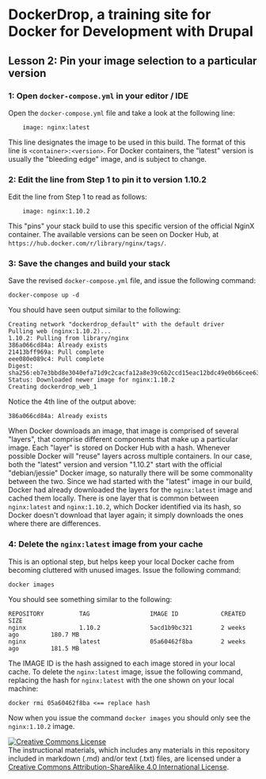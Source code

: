 # DockerDrop, a training site for Docker for Development with Drupal

## Lesson 2:  Pin your image selection to a particular version
 
### 1: Open `docker-compose.yml` in your editor / IDE

Open the `docker-compose.yml` file and take a look at the following line:

~~~
    image: nginx:latest
~~~

This line designates the image to be used in this build.  The format of this line is `<container>:<version>`.  For Docker containers, the "latest" version is usually the "bleeding edge" image, and is subject to change.

### 2:  Edit the line from Step 1 to pin it to version 1.10.2

Edit the line from Step 1 to read as follows:

~~~
    image: nginx:1.10.2
~~~

This "pins" your stack build to use this specific version of the official NginX container.  The available versions can be seen on Docker Hub, at `https://hub.docker.com/r/library/nginx/tags/`.

### 3:  Save the changes and build your stack

Save the revised `docker-compose.yml` file, and issue the following command:

`docker-compose up -d`

You should have seen output similar to the following:

~~~
Creating network "dockerdrop_default" with the default driver
Pulling web (nginx:1.10.2)...
1.10.2: Pulling from library/nginx
386a066cd84a: Already exists
21413bff969a: Pull complete
eee080e089c4: Pull complete
Digest: sha256:eb7e3bbd8e3040efa71d9c2cacfa12a8e39c6b2ccd15eac12bdc49e0b66cee63
Status: Downloaded newer image for nginx:1.10.2
Creating dockerdrop_web_1
~~~

Notice the 4th line of the output above:

~~~
386a066cd84a: Already exists
~~~

When Docker downloads an image, that image is comprised of several "layers", that comprise different components that make up a particular image.  Each "layer" is stored on Docker Hub with a hash.  Whenever possible Docker will "reuse" layers across multiple containers.  In our case, both the "latest" version and version "1.10.2" start with the official "debian/jessie" Docker image, so naturally there will be some commonality between the two.  Since we had started with the "latest" image in our build, Docker had already downloaded the layers for the `nginx:latest` image and cached them locally.  There is one layer that is common between `nginx:latest` and `nginx:1.10.2`, which Docker identified via its hash, so Docker doesn't download that layer again; it simply downloads the ones where there are differences.

### 4:  Delete the `nginx:latest` image from your cache

This is an optional step, but helps keep your local Docker cache from becoming cluttered with unused images.  Issue the following command:

~~~
docker images
~~~

You should see something similar to the following:

~~~
REPOSITORY          TAG                 IMAGE ID            CREATED             SIZE
nginx               1.10.2              5acd1b9bc321        2 weeks ago         180.7 MB
nginx               latest              05a60462f8ba        2 weeks ago         181.5 MB
~~~

The IMAGE ID is the hash assigned to each image stored in your local cache.  To delete the `nginx:latest` image, issue the following command, replacing the hash for `nginx:latest` with the one shown on your local machine:
 
~~~
docker rmi 05a60462f8ba <== replace hash
~~~

Now when you issue the command `docker images` you should only see the `nginx:1.10.2` image.


<a rel="license" href="http://creativecommons.org/licenses/by-sa/4.0/"><img alt="Creative Commons License" style="border-width:0" src="https://i.creativecommons.org/l/by-sa/4.0/88x31.png" /></a><br />The instructional materials, which includes any materials in this repository included in markdown (.md) and/or text (.txt) files, are licensed under a <a rel="license" href="http://creativecommons.org/licenses/by-sa/4.0/">Creative Commons Attribution-ShareAlike 4.0 International License</a>.

